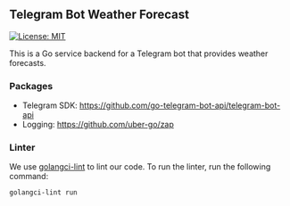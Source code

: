 ## Telegram Bot Weather Forecast

[![License: MIT](https://img.shields.io/badge/License-MIT-blue.svg)](https://opensource.org/licenses/MIT)

This is a Go service backend for a Telegram bot that provides weather forecasts.

### Packages

* Telegram SDK: https://github.com/go-telegram-bot-api/telegram-bot-api
* Logging: https://github.com/uber-go/zap

### Linter

We use [golangci-lint](https://github.com/golangci/golangci-lint) to lint our code. To run the linter, run the
following command:

```bash
golangci-lint run
```
